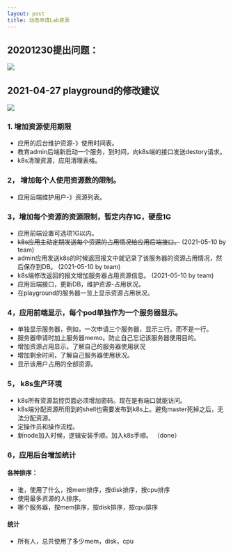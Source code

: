 ```yaml
---
layout: post
title: 动态申请Lab资源
---
```


## 20201230提出问题：
![](/docs/images/lab申请资源20201230.jpg)

## 2021-04-27 playground的修改建议
![](/docs/images/playground-20210427.jpg)

### 1. 增加资源使用期限
- 应用的后台维护资源-》使用时间表。
- 教育admin后端新启动一个服务，到时间，向k8s端的接口发送destory请求。
- k8s清理资源，应用清理表格。

### 2， 增加每个人使用资源数的限制。
- 应用后端维护用户-》资源列表。

### 3，增加每个资源的资源限制，暂定内存1G，硬盘1G
- 应用前端设置可选项1G以内。
- ~~k8s应用主动定期发送每个资源的占用情况给应用后端接口。~~   (2021-05-10 by team)
- admin应用发送k8s的时候返回报文中就记录了该服务器的资源占用情况，然后保存到DB。 (2021-05-10 by team)
- k8s端修改返回的报文增加服务器占用资源信息。  (2021-05-10 by team)
- 应用后端接口，更新DB，维护资源-占用状况。
- 在playground的服务器一览上显示资源占用状况。

### 4，应用前端显示，每个pod单独作为一个服务器显示。
- 单独显示服务器，例如，一次申请三个服务器，显示三行。而不是一行。
- 服务器申请时加上服务器memo。防止自己忘记该服务器使用目的。
- 增加资源占用显示。了解自己的服务器使用状况
- 增加剩余时间，了解自己服务器使用状况。
- 显示该用户占用的全部资源。 


### 5， k8s生产环境
- k8s所有资源监控页面必须增加密码。现在是有端口就能访问。
- k8s端分配资源所用到的shell也需要发布到k8s上。避免master死掉之后，无法分配资源。
- 定操作员和操作流程。
- 新node加入时候，逻辑安装手顺。加入k8s手顺。 （done）

### 6，应用后台增加统计
#### 各种排序：
- 谁，使用了什么，按mem排序，按disk排序，按cpu排序
- 使用最多资源的人排序。
- 哪个服务器，按mem排序，按disk排序，按cpu排序
#### 统计
- 所有人，总共使用了多少mem，disk，cpu

